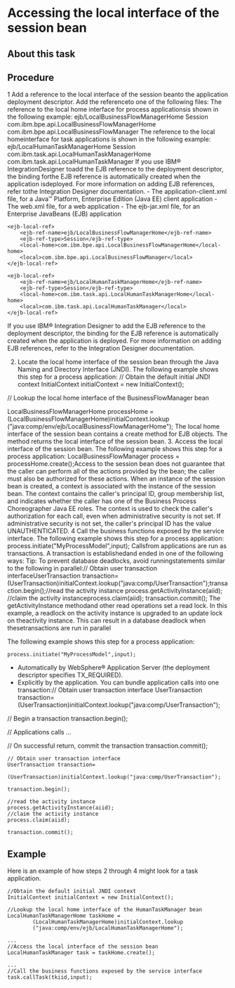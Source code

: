 <!-- image -->

# Accessing the local interface of the session bean

## About this task

## Procedure

1 Add a reference to the local interface of the session beanto the application deployment descriptor. Add the referenceto one of the following files: The reference to the local home interface for process applicationsis shown in the following example:<ejb-local-ref> <ejb-ref-name>ejb/LocalBusinessFlowManagerHome</ejb-ref-name> <ejb-ref-type>Session</ejb-ref-type> <local-home>com.ibm.bpe.api.LocalBusinessFlowManagerHome</local-home> <local>com.ibm.bpe.api.LocalBusinessFlowManager</local></ejb-local-ref> The reference to the local homeinterface for task applications is shown in the following example:<ejb-local-ref> <ejb-ref-name>ejb/LocalHumanTaskManagerHome</ejb-ref-name> <ejb-ref-type>Session</ejb-ref-type> <local-home>com.ibm.task.api.LocalHumanTaskManagerHome</local-home> <local>com.ibm.task.api.LocalHumanTaskManager</local></ejb-local-ref> If you use IBM® IntegrationDesigner toadd the EJB reference to the deployment descriptor, the binding forthe EJB reference is automatically created when the application isdeployed. For more information on adding EJB references, refer tothe Integration Designer documentation.
    - The application-client.xml file, for a  Java™ Platform, Enterprise Edition
(Java EE) client application
    - The web.xml file, for a web application
    - The ejb-jar.xml file, for an Enterprise JavaBeans (EJB) application

```
<ejb-local-ref>
	<ejb-ref-name>ejb/LocalBusinessFlowManagerHome</ejb-ref-name>
	<ejb-ref-type>Session</ejb-ref-type>
	<local-home>com.ibm.bpe.api.LocalBusinessFlowManagerHome</local-home>
	<local>com.ibm.bpe.api.LocalBusinessFlowManager</local>
</ejb-local-ref>
```

```
<ejb-local-ref>
	<ejb-ref-name>ejb/LocalHumanTaskManagerHome</ejb-ref-name>
	<ejb-ref-type>Session</ejb-ref-type>
	<local-home>com.ibm.task.api.LocalHumanTaskManagerHome</local-home>
	<local>com.ibm.task.api.LocalHumanTaskManager</local>
</ejb-local-ref>
```

If you use IBM® Integration
Designer to
add the EJB reference to the deployment descriptor, the binding for
the EJB reference is automatically created when the application is
deployed. For more information on adding EJB references, refer to
the Integration Designer documentation.

2. Locate the local home interface of the session bean through
the Java Naming and Directory
Interface (JNDI).  The following example shows this
step for a process application:
// Obtain the default initial JNDI context
InitialContext initialContext = new InitialContext();

// Lookup the local home interface of the BusinessFlowManager bean
 
 LocalBusinessFlowManagerHome processHome = 
      (LocalBusinessFlowManagerHome)initialContext.lookup
      ("java:comp/env/ejb/LocalBusinessFlowManagerHome");
The local home interface of the session
bean contains a create method for EJB objects. The method returns
the local interface of the session bean.
3. Access the local interface of the session bean. The
following example shows this step for a process application:
LocalBusinessFlowManager process = processHome.create();Access
to the session bean does not guarantee that the caller can perform
all of the actions provided by the bean; the caller must also be authorized
for these actions. When an instance of the session bean is created,
a context is associated with the instance of the session bean. The
context contains the caller's principal ID, group membership list,
and indicates whether the caller has one of the Business Process Choreographer Java EE roles. The context is used
to check the caller's authorization for each call, even when administrative
security is not set. If administrative security is not set, the caller's
principal ID has the value UNAUTHENTICATED.
4 Call the business functions exposed by the service interface. The following example shows this step for a process application: process.initiate("MyProcessModel",input); Callsfrom applications are run as transactions. A transaction is establishedand ended in one of the following ways: Tip: To prevent database deadlocks, avoid runningstatements similar to the following in parallel:// Obtain user transaction interfaceUserTransaction transaction= (UserTransaction)initialContext.lookup("java:comp/UserTransaction");transaction.begin();//read the activity instance process.getActivityInstance(aiid); //claim the activity instanceprocess.claim(aiid); transaction.commit(); The getActivityInstance methodand other read operations set a read lock. In this example, a readlock on the activity instance is upgraded to an update lock on theactivity instance. This can result in a database deadlock when thesetransactions are run in parallel

The following example shows this step for a process application:

```
process.initiate("MyProcessModel",input);
```

- Automatically by WebSphere® Application
Server (the deployment
descriptor specifies TX\_REQUIRED).
- Explicitly by the application. You can bundle application calls
into one transaction:// Obtain user transaction interface
UserTransaction transaction= 
       (UserTransaction)initialContext.lookup("java:comp/UserTransaction");

// Begin a transaction
transaction.begin();

// Applications calls ...

// On successful return, commit the transaction
transaction.commit();

```
// Obtain user transaction interface
UserTransaction transaction= 
       (UserTransaction)initialContext.lookup("java:comp/UserTransaction");

transaction.begin();

//read the activity instance 
process.getActivityInstance(aiid);     
//claim the activity instance
process.claim(aiid);               
     
transaction.commit();
```

## Example

Here is an example of how steps
2 through 4 might look for a task application.

```
//Obtain the default initial JNDI context
InitialContext initialContext = new InitialContext();

//Lookup the local home interface of the HumanTaskManager bean
LocalHumanTaskManagerHome taskHome = 
        (LocalHumanTaskManagerHome)initialContext.lookup
        ("java:comp/env/ejb/LocalHumanTaskManagerHome");

...
//Access the local interface of the session bean
LocalHumanTaskManager task = taskHome.create();

...
//Call the business functions exposed by the service interface
task.callTask(tkiid,input);
```